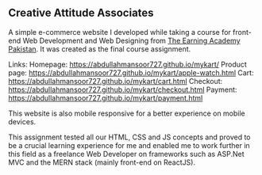 ## Creative Attitude Associates

A simple e-commerce website I developed while taking a course for front-end Web Development and Web Designing from <a href="https://www.theearningacademy.com/">The Earning Academy Pakistan</a>.
It was created as the final course assignment.

Links: 
Homepage: https://abdullahmansoor727.github.io/mykart/
Product page: https://abdullahmansoor727.github.io/mykart/apple-watch.html
Cart: https://abdullahmansoor727.github.io/mykart/cart.html
Checkout: https://abdullahmansoor727.github.io/mykart/checkout.html
Payment: https://abdullahmansoor727.github.io/mykart/payment.html


This website is also mobile responsive for a better experience on mobile devices.

This assignment tested all our HTML, CSS and JS concepts and proved to be a crucial learning experience for me and enabled me to work further in this field as a freelance Web Developer on frameworks such as ASP.Net MVC and the MERN stack (mainly front-end on ReactJS).
